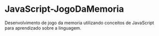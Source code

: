# JavaScript-JogoDaMemoria
Desenvolvimento de jogo da memoria utilizando conceitos de JavaScript para aprendizado sobre a linguagem.
